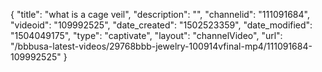 {
    "title": "what is a cage veil",
    "description": "",
    "channelid": "111091684",
    "videoid": "109992525",
    "date_created": "1502523359",
    "date_modified": "1504049175",
    "type": "captivate",
    "layout": "channelVideo",
    "url": "\/bbbusa-latest-videos\/29768bbb-jewelry-100914vfinal-mp4\/111091684-109992525"
}